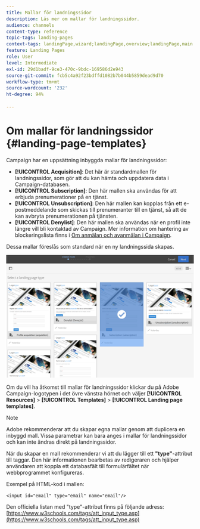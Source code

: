 ```yaml
---
title: Mallar för landningssidor
description: Läs mer om mallar för landningssidor.
audience: channels
content-type: reference
topic-tags: landing-pages
context-tags: landingPage,wizard;landingPage,overview;landingPage,main
feature: Landing Pages
role: User
level: Intermediate
exl-id: 29d1badf-9ce3-470c-9bdc-169586d2e943
source-git-commit: fcb5c4a92f23bdffd1082b7b044b5859dead9d70
workflow-type: tm+mt
source-wordcount: '232'
ht-degree: 94%

---
```


# Om mallar för landningssidor {#landing-page-templates}

Campaign har en uppsättning inbyggda mallar för landningssidor:

* **[!UICONTROL Acquisition]**: Det här är standardmallen för landningssidor, som gör att du kan hämta och uppdatera data i Campaign-databasen.
* **[!UICONTROL Subscription]**: Den här mallen ska användas för att erbjuda prenumerationer på en tjänst.
* **[!UICONTROL Unsubscription]**: Den här mallen kan kopplas från ett e-postmeddelande som skickas till prenumeranter till en tjänst, så att de kan avbryta prenumerationen på tjänsten.
* **[!UICONTROL Denylist]**: Den här mallen ska användas när en profil inte längre vill bli kontaktad av Campaign. Mer information om hantering av blockeringslista finns i [Om anmälan och avanmälan i Campaign](../../audiences/using/about-opt-in-and-opt-out-in-campaign.md).

Dessa mallar föreslås som standard när en ny landningssida skapas.

![](assets/lp_creation_1.png)

Om du vill ha åtkomst till mallar för landningssidor klickar du på Adobe Campaign-logotypen i det övre vänstra hörnet och väljer **[!UICONTROL Resources]** > **[!UICONTROL Templates]** > **[!UICONTROL Landing page templates]**.

>[!NOTE]
>
>Adobe rekommenderar att du skapar egna mallar genom att duplicera en inbyggd mall. Vissa parametrar kan bara anges i mallar för landningssidor och kan inte ändras direkt på landningssidor.

När du skapar en mall rekommenderar vi att du lägger till ett **&quot;type&quot;**-attribut till taggar. Den här informationen bearbetas av redigeraren och hjälper användaren att koppla ett databasfält till formulärfältet när webbprogrammet konfigureras.

Exempel på HTML-kod i mallen:

```
<input id="email" type="email" name="email"/>
```

Den officiella listan med &quot;type&quot;-attribut finns på följande adress: [https://www.w3schools.com/tags/att_input_type.asp](https://www.w3schools.com/tags/att_input_type.asp)
